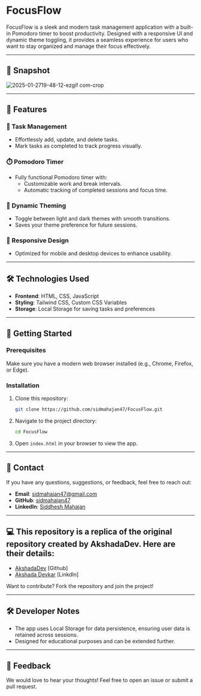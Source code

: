 # FocusFlow

FocusFlow is a sleek and modern task management application with a built-in Pomodoro timer to boost productivity. Designed with a responsive UI and dynamic theme toggling, it provides a seamless experience for users who want to stay organized and manage their focus effectively.

---
## 🥃 Snapshot

![2025-01-2719-48-12-ezgif com-crop](https://github.com/user-attachments/assets/2b678fb8-8025-4751-8aff-b2a22c4de0f6)


---

## 🌟 Features

### 🎯 Task Management
- Effortlessly add, update, and delete tasks.
- Mark tasks as completed to track progress visually.

### ⏱️ Pomodoro Timer
- Fully functional Pomodoro timer with:
  - Customizable work and break intervals.
  - Automatic tracking of completed sessions and focus time.

### 🌈 Dynamic Theming
- Toggle between light and dark themes with smooth transitions.
- Saves your theme preference for future sessions.

### 📱 Responsive Design
- Optimized for mobile and desktop devices to enhance usability.

---

## 🛠️ Technologies Used

- **Frontend**: HTML, CSS, JavaScript
- **Styling**: Tailwind CSS, Custom CSS Variables
- **Storage**: Local Storage for saving tasks and preferences

---

## 🚀 Getting Started

### Prerequisites
Make sure you have a modern web browser installed (e.g., Chrome, Firefox, or Edge).

### Installation
1. Clone this repository:
   ```bash
   git clone https://github.com/sidmahajan47/FocusFlow.git
   ```

2. Navigate to the project directory:
   ```bash
   cd FocusFlow
   ```

3. Open `index.html` in your browser to view the app.

---



## 📱 Contact

If you have any questions, suggestions, or feedback, feel free to reach out:

- **Email**: [sidmahajan47@gmail.com](mailto:sidmahajan47@gmail.com)
- **GitHub**: [sidmahajan47](https://github.com/sidmahajan47)
- **LinkedIn**: [Siddhesh Mahajan](https://www.linkedin.com/in/siddheshmahajan47/)

---


## 💻 This repository is a replica of the original repository created by AkshadaDev. Here are their details:

- [AkshadaDev](https://github.com/AkshadaDev) [Github]
- [Akshada Devkar](https://www.linkedin.com/in/akshadadevkar/) [Linkdln]

Want to contribute? Fork the repository and join the project!

---

## 🛠️ Developer Notes
- The app uses Local Storage for data persistence, ensuring user data is retained across sessions.
- Designed for educational purposes and can be extended further.

---

## 💬 Feedback
We would love to hear your thoughts! Feel free to open an issue or submit a pull request.


